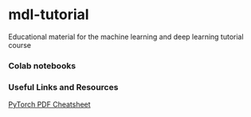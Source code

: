 # mdl-tutorial
Educational material for the machine learning and deep learning tutorial course


### Colab notebooks


### Useful Links and Resources

[PyTorch PDF Cheatsheet](https://www.mad.tf.fau.de/files/2019/07/pytorch-cheatsheet-en.pdf)
